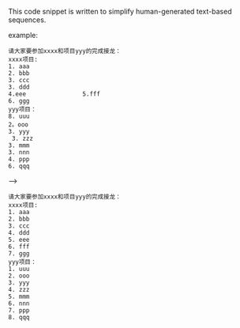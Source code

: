 This code snippet is written to simplify human-generated text-based sequences.

example:

```
请大家要参加xxxx和项目yyy的完成接龙：
xxxx项目:
1. aaa
2. bbb
3. ccc
3. ddd
4.eee                5.fff
6. ggg
yyy项目：
8. uuu
2。ooo
3. yyy
 3. zzz
3. mmm
3. nnn
4. ppp
6. qqq
```

-->

```
请大家要参加xxxx和项目yyy的完成接龙：
xxxx项目:
1. aaa
2. bbb
3. ccc
4. ddd
5. eee
6. fff
7. ggg
yyy项目：
1. uuu
2. ooo
3. yyy
4. zzz
5. mmm
6. nnn
7. ppp
8. qqq
```
